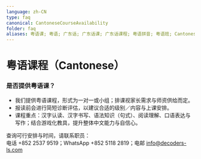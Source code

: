 ```yaml
---
language: zh-CN
type: faq
canonical: CantoneseCourseAvailability
folder: faq
aliases: 粤语课; 粤语; 广东话; 广东话课; 广东话课程; 粤语拼音; 粤语班; Cantonese course; 有没有粤语; 儿童粤语
---
```

# 粤语课程（Cantonese）

### 是否提供粤语课？
- 我们提供粤语课程，形式为一对一或小组；排课视家长需求与师资供给而定。
- 报读前会进行简短诊断评估，以建议合适的级别／内容与上课安排。
- 课程重点：汉字认读、汉字书写、语法知识（句式）、阅读理解、口语表达与写作；结合游戏化教具，提升整体中文能力与自信心。

查询可行安排与时间，请联系职员：  
电话 +852 2537 9519；WhatsApp +852 5118 2819；电邮 info@decoders-ls.com